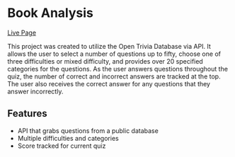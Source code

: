 # Book Analysis

[Live Page](https://esdidubs.github.io/quiz/)

This project was created to utilize the Open Trivia Database via API. It allows the user to select a number of questions up to fifty, choose one of three difficulties or mixed difficulty, and provides over 20 specified categories for the questions. As the user answers questions throughout the quiz, the number of correct and incorrect answers are tracked at the top. The user also receives the correct answer for any questions that they answer incorrectly.


## Features
- API that grabs questions from a public database
- Multiple difficulties and categories
- Score tracked for current quiz